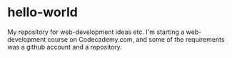 # hello-world
My repository for web-development ideas etc.
I'm starting a web-development course on Codecademy.com, and some of the requirements was a github account and a repository.
